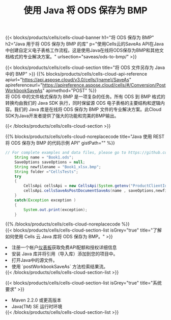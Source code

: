 ﻿---
title: 使用 Java 将 ODS 保存为 BMP
description: 利用Aspose.Cells Cloud SDK for Java将ODS格式文件保存为BMP格式文件。
kwords: Excel, Save ODS as BMP, REST, Java
howto: How to save ODS as BMP using Aspose.Cells Cloud Java library.
---
{{< blocks/products/cells/cells-cloud-banner h1="将 ODS 保存为 BMP" h2="Java 用于将 ODS 保存为 BMP 的库" p="使用Cells云的SaveAs API在Java中创建自定义电子表格工作流程。这是使用Java在线将ODS保存为BMP和其他文档格式的专业解决方案。" urlsection="saveas/ods-to-bmp/" >}}

{{< blocks/products/cells/cells-cloud-section title="将 ODS 文件另存为 Java 中的 BMP" >}}
{{% blocks/products/cells/cells-cloud-api-reference apiurl="https://api.aspose.cloud/v3.0/cells/{name}/SaveAs" apireferenceurl="https://apireference.aspose.cloud/cells/#/Conversion/PostWorkbookSaveAs" apimethod="POST" %}}
<br/>
将 ODS 中的文件格式保存为 BMP 是一项复杂的任务。所有 ODS 到 BMP 格式的转换均由我们的 Java SDK 执行，同时保留源 ODS 电子表格的主要结构和逻辑内容。我们的 Java 库是在线将 ODS 保存为 BMP 文件的专业解决方案。此Cloud SDK为Java开发者提供了强大的功能和完美的BMP输出。

{{< /blocks/products/cells/cells-cloud-section >}}

{{% blocks/products/cells/cells-cloud-noreplacecode title="Java 使用 REST 将 ODS 保存为 BMP 的代码示例 API" gistPath="" %}}
  
```java
// For complete examples and data files, please go to https://github.com/aspose-cells-cloud/aspose-cells-cloud-java/
    String name = "Book1.ods";
    SaveOptions saveOptions = null;
    String newfilename = "Book1_xlsx.bmp";
    String folder ="CellsTests";
    try 
    {
        CellsApi cellsApi = new CellsApi(System.getenv("ProductClientId"), System.getenv("ProductClientSecret"));
        cellsApi.cellsSaveAsPostDocumentSaveAs(name , saveOptions,newfilename,false,false,folder,null,null,null,true);                       
    }
    catch(Exception exception )
    {
        System.out.print(exception);
    }
```
  
{{% /blocks/products/cells/cells-cloud-noreplacecode %}}
<br/>
{{< blocks/products/cells/cells-cloud-section-list isGrey="true" title="了解如何使用 Cells 云 Java 库将 ODS 保存为 BMP。" >}}
<li>注册一个帐户<a href="https://dashboard.aspose.cloud/">仪表板</a>获取免费API配额和授权详细信息</li>
<li>安装 Java 库并将引用（导入库）添加到您的项目中。</li>
<li>打开Java中的源文件。</li>
<li>使用 `postWorkbookSaveAs` 方法检索结果流。</li>
{{< /blocks/products/cells/cells-cloud-section-list >}}

{{< blocks/products/cells/cells-cloud-section-list isGrey="true" title="系统要求" >}}
<li>Maven 2.2.0 或更高版本</li>
<li>Java(TM) SE 运行时环境</li>
{{< /blocks/products/cells/cells-cloud-section-list >}}
